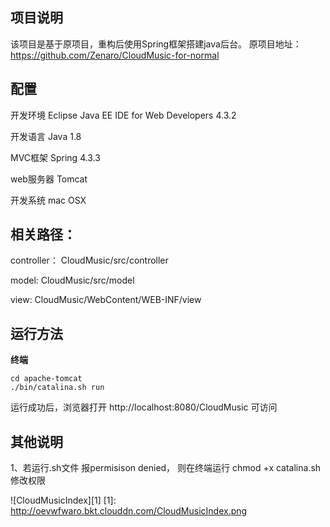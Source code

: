 ## 项目说明
该项目是基于原项目，重构后使用Spring框架搭建java后台。
原项目地址：https://github.com/Zenaro/CloudMusic-for-normal


## 配置
开发环境 Eclipse Java EE IDE for Web Developers 4.3.2

开发语言 Java 1.8

MVC框架 Spring 4.3.3

web服务器 Tomcat

开发系统 mac OSX

## 相关路径：
controller： CloudMusic/src/controller

model:  CloudMusic/src/model

view:  CloudMusic/WebContent/WEB-INF/view


## 运行方法
**终端**
```
cd apache-tomcat
./bin/catalina.sh run
```

运行成功后，浏览器打开 http://localhost:8080/CloudMusic 可访问

## 其他说明

1、若运行.sh文件 报permisison denied， 则在终端运行 chmod +x catalina.sh 修改权限

![CloudMusicIndex][1]
  [1]: http://oevwfwaro.bkt.clouddn.com/CloudMusicIndex.png
